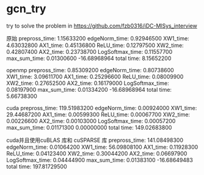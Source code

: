 # gcn_try
try to solve the problem in https://github.com/fzb0316/iDC-MlSys_interview


原始
prepross_time: 1.15633200
edgeNorm_time: 0.92946500
XW1_time: 4.63032800
AX1_time: 0.45136800
ReLU_time: 0.12797500
XW2_time: 0.42807400
AX2_time: 0.23738700
LogSoftmax_time: 0.11557700
max_sum_time: 0.01300600
-16.68968964
total time: 8.15652200

openmp
prepross_time: 0.85309200
edgeNorm_time: 0.80738600
XW1_time: 3.09611700
AX1_time: 0.25296600
ReLU_time: 0.08009900
XW2_time: 0.27652500
AX2_time: 0.16179000
LogSoftmax_time: 0.08197900
max_sum_time: 0.01334200
-16.68968964
total time: 5.66738300

cuda
prepross_time: 119.51983200
edgeNorm_time: 0.00924000
XW1_time: 29.44687200
AX1_time: 0.00599300
ReLU_time: 0.00067700
XW2_time: 0.00226600
AX2_time: 0.00103000
LogSoftmax_time: 0.00057200
max_sum_time: 0.01171300
0.00000000
total time: 149.02683800

cuda并且使用cuBLAS 库和 cuSPARSE 库
prepross_time: 141.08498300
edgeNorm_time: 0.01064200
XW1_time: 56.09808100
AX1_time: 0.11928300
ReLU_time: 0.04123400
XW2_time: 0.30044200
AX2_time: 0.06697900
LogSoftmax_time: 0.04444900
max_sum_time: 0.01383100
-16.68649483
total time: 197.81729500
